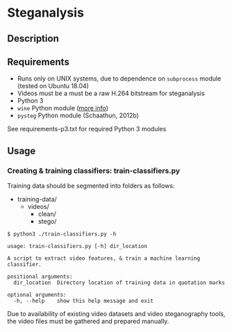# Steganalysis

## Description



## Requirements

- Runs only on UNIX systems, due to dependence on `subprocess` module (tested on Ubuntu 18.04)
- Videos must be a must be a raw H.264 bitstream for steganalysis
- Python 3
- `wine` Python module ([more info](https://wiki.winehq.org/Ubuntu))
- `pysteg` Python module (Schaathun, 2012b)

See requirements-p3.txt for required Python 3 modules


## Usage


### Creating & training classifiers: train-classifiers.py

Training data should be segmented into folders as follows:

* training-data/
  + videos/
    - clean/
    - stego/

```console
$ python3 ./train-classifiers.py -h

usage: train-classifiers.py [-h] dir_location

A script to extract video features, & train a machine learning classifier.

positional arguments:
  dir_location  Directory location of training data in quotation marks

optional arguments:
  -h, --help    show this help message and exit

```

Due to availability of existing video datasets and video steganography tools, the video files must be gathered and prepared manually.
